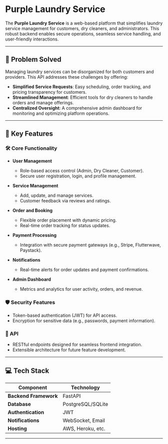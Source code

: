 # Purple Laundry Service

The **Purple Laundry Service** is a web-based platform that simplifies laundry service management for customers, dry cleaners, and administrators. This robust backend enables secure operations, seamless service handling, and user-friendly interactions.

---

## 🚀 Problem Solved

Managing laundry services can be disorganized for both customers and providers. This API addresses these challenges by offering:

- **Simplified Service Requests**: Easy scheduling, order tracking, and pricing transparency for customers.
- **Streamlined Management**: Efficient tools for dry cleaners to handle orders and manage offerings.
- **Centralized Oversight**: A comprehensive admin dashboard for monitoring and optimizing platform operations.

---

## 🌟 Key Features

### 🛠️ Core Functionality

- **User Management**
  - Role-based access control (Admin, Dry Cleaner, Customer).
  - Secure user registration, login, and profile management.

- **Service Management**
  - Add, update, and manage services.
  - Customer feedback via reviews and ratings.

- **Order and Booking**
  - Flexible order placement with dynamic pricing.
  - Real-time order tracking for status updates.

- **Payment Processing**
  - Integration with secure payment gateways (e.g., Stripe, Flutterwave, Paystack).

- **Notifications**
  - Real-time alerts for order updates and payment confirmations.

- **Admin Dashboard**
  - Metrics and analytics for user activity, orders, and revenue.

### 🛡️ Security Features

- Token-based authentication (JWT) for API access.
- Encryption for sensitive data (e.g., passwords, payment information).

### 📡 API
- RESTful endpoints designed for seamless frontend integration.
- Extensible architecture for future feature development.

---

## 💻 Tech Stack

| Component           | Technology    |
|----------------------|---------------|
| **Backend Framework** | FastAPI       |
| **Database**         | PostgreSQL/SQLite |
| **Authentication**   | JWT           |
| **Notifications**    | WebSocket, Email |
| **Hosting**          | AWS, Heroku, etc. |

---
